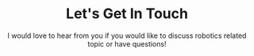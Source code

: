 ---
# An instance of the Contact widget.
# Documentation: https://sourcethemes.com/academic/docs/page-builder/
widget: contact

# This file represents a page section.
headless: true

# Order that this section appears on the page.
weight: 130

title: Let's Get In Touch
subtitle: I would love to hear from you if you would like to discuss robotics related topic or have questions!

content:
  # Automatically link email and phone or display as text?
  autolink: true
  
  # Email form provider
  # form:
  #   provider: netlify
  #   formspree:
  #     id:
  #   netlify:
  #     # Enable CAPTCHA challenge to reduce spam?
  #     captcha: false
  
design:
  columns: '2'
  background:
    color: '#EAECEE'
    text_color_light: false

    image: contact_figure.jpg
    image_darken: 0.8
    image_size: cover
    image_position: left
    
---